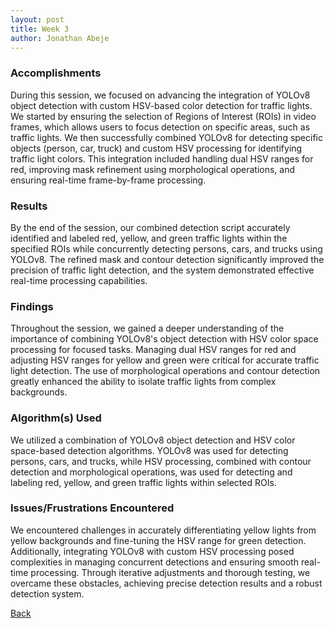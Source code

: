 ```yaml
---
layout: post
title: Week 3
author: Jonathan Abeje
---
```


### Accomplishments

During this session, we focused on advancing the integration of YOLOv8 object detection with custom HSV-based color detection for traffic lights. We started by ensuring the selection of Regions of Interest (ROIs) in video frames, which allows users to focus detection on specific areas, such as traffic lights. We then successfully combined YOLOv8 for detecting specific objects (person, car, truck) and custom HSV processing for identifying traffic light colors. This integration included handling dual HSV ranges for red, improving mask refinement using morphological operations, and ensuring real-time frame-by-frame processing.

### Results

By the end of the session, our combined detection script accurately identified and labeled red, yellow, and green traffic lights within the specified ROIs while concurrently detecting persons, cars, and trucks using YOLOv8. The refined mask and contour detection significantly improved the precision of traffic light detection, and the system demonstrated effective real-time processing capabilities.

### Findings

Throughout the session, we gained a deeper understanding of the importance of combining YOLOv8's object detection with HSV color space processing for focused tasks. Managing dual HSV ranges for red and adjusting HSV ranges for yellow and green were critical for accurate traffic light detection. The use of morphological operations and contour detection greatly enhanced the ability to isolate traffic lights from complex backgrounds.

### Algorithm(s) Used

We utilized a combination of YOLOv8 object detection and HSV color space-based detection algorithms. YOLOv8 was used for detecting persons, cars, and trucks, while HSV processing, combined with contour detection and morphological operations, was used for detecting and labeling red, yellow, and green traffic lights within selected ROIs.

### Issues/Frustrations Encountered

We encountered challenges in accurately differentiating yellow lights from yellow backgrounds and fine-tuning the HSV range for green detection. Additionally, integrating YOLOv8 with custom HSV processing posed complexities in managing concurrent detections and ensuring smooth real-time processing. Through iterative adjustments and thorough testing, we overcame these obstacles, achieving precise detection results and a robust detection system.


[Back](./)

